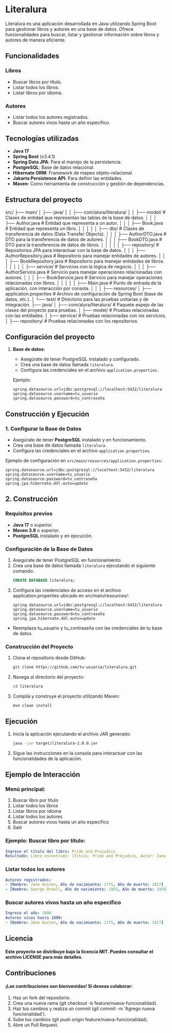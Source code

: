 # Literalura

Literalura es una aplicación desarrollada en Java utilizando Spring Boot para gestionar libros y autores en una base de datos. Ofrece funcionalidades para buscar, listar y gestionar información sobre libros y autores de manera eficiente.

## Funcionalidades

### Libros
- Buscar libros por título.
- Listar todos los libros.
- Listar libros por idioma.

### Autores
- Listar todos los autores registrados.
- Buscar autores vivos hasta un año específico.

## Tecnologías utilizadas
- **Java 17**
- **Spring Boot** (v3.4.1)
- **Spring Data JPA**: Para el manejo de la persistencia.
- **PostgreSQL**: Base de datos relacional.
- **Hibernate ORM**: Framework de mapeo objeto-relacional.
- **Jakarta Persistence API**: Para definir las entidades.
- **Maven**: Como herramienta de construcción y gestión de dependencias.

## Estructura del proyecto

src/
├── main/
│   ├── java/
│   │   ├── com/alura/literalura/
│   │       ├── model/               # Clases de entidad que representan las tablas de la base de datos.
│   │       │   ├── Author.java      # Entidad que representa a un autor.
│   │       │   ├── Book.java        # Entidad que representa un libro.
│   │       │
│   │       ├── dto/                 # Clases de transferencia de datos (Data Transfer Objects).
│   │       │   ├── AuthorDTO.java   # DTO para la transferencia de datos de autores.
│   │       │   ├── BookDTO.java     # DTO para la transferencia de datos de libros.
│   │       │
│   │       ├── repository/          # Repositorios JPA para interactuar con la base de datos.
│   │       │   ├── AuthorRepository.java  # Repositorio para manejar entidades de autores.
│   │       │   ├── BookRepository.java    # Repositorio para manejar entidades de libros.
│   │       │
│   │       ├── service/             # Servicios con la lógica de negocio.
│   │       │   ├── AuthorService.java  # Servicio para manejar operaciones relacionadas con autores.
│   │       │   ├── BookService.java    # Servicio para manejar operaciones relacionadas con libros.
│   │       │
│   │       ├── Main.java            # Punto de entrada de la aplicación, con interacción por consola.
│   │
│   ├── resources/
│       ├── application.properties   # Archivo de configuración de Spring Boot (base de datos, etc.).
│
└── test/                            # Directorio para las pruebas unitarias y de integración.
    ├── java/
    │   ├── com/alura/literalura/    # Paquete espejo de las clases del proyecto para pruebas.
    │       ├── model/              # Pruebas relacionadas con las entidades.
    │       ├── service/            # Pruebas relacionadas con los servicios.
    │       ├── repository/         # Pruebas relacionadas con los repositorios.


## Configuración del proyecto

1. **Base de datos**:
   - Asegúrate de tener PostgreSQL instalado y configurado.
   - Crea una base de datos llamada `literalura`.
   - Configura las credenciales en el archivo `application.properties`.

   Ejemplo:
   ```properties
   spring.datasource.url=jdbc:postgresql://localhost:5432/literalura
   spring.datasource.username=tu_usuario
   spring.datasource.password=tu_contraseña

## Construcción y Ejecución

### 1. Configurar la Base de Datos
- Asegúrate de tener **PostgreSQL** instalado y en funcionamiento.
- Crea una base de datos llamada `literalura`.
- Configura las credenciales en el archivo `application.properties`.

Ejemplo de configuración en `src/main/resources/application.properties`:
```properties
spring.datasource.url=jdbc:postgresql://localhost:5432/literalura
spring.datasource.username=tu_usuario
spring.datasource.password=tu_contraseña
spring.jpa.hibernate.ddl-auto=update
```
## 2. Construcción

### Requisitos previos
- **Java 17** o superior.
- **Maven 3.8** o superior.
- **PostgreSQL** instalado y en ejecución.

### Configuración de la Base de Datos
1. Asegúrate de tener PostgreSQL en funcionamiento.
2. Crea una base de datos llamada `literalura` ejecutando el siguiente comando:
   ```sql
   CREATE DATABASE literalura;
3. Configura las credenciales de acceso en el archivo application.properties ubicado en src/main/resources/:
   ```properties
   spring.datasource.url=jdbc:postgresql://localhost:5432/literalura
   spring.datasource.username=tu_usuario
   spring.datasource.password=tu_contraseña
   spring.jpa.hibernate.ddl-auto=update
- Reemplaza tu_usuario y tu_contraseña con las credenciales de tu base de datos.

### Construcción del Proyecto
1. Clona el repositorio desde GitHub:
   ```bash
   git clone https://github.com/tu-usuario/literalura.git
   
2. Navega al directorio del proyecto:
   ```bash
   cd literalura
3. Compila y construye el proyecto utilizando Maven:
   ```bash
   mvn clean install

## Ejecución

1. Inicia la aplicación ejecutando el archivo JAR generado:
   ```bash
   java -jar target/literalura-1.0.0.jar
   
2. Sigue las instrucciones en la consola para interactuar con las funcionalidades de la aplicación.


## Ejemplo de Interacción

### Menú principal:
1. Buscar libro por título
2. Listar todos los libros
3. Listar libros por idioma
4. Listar todos los autores
5. Buscar autores vivos hasta un año específico
0. Salir

### Ejemplo: Buscar libro por título:
   ```yaml
   Ingrese el título del libro: Pride and Prejudice
   Resultado: Libro encontrado: [Título: Pride and Prejudice, Autor: Jane Austen, Idioma: Inglés]
   ```
### Listar todos los autores
   ```yaml
   Autores registrados:
   - [Nombre: Jane Austen, Año de nacimiento: 1775, Año de muerte: 1817]
   - [Nombre: George Orwell, Año de nacimiento: 1903, Año de muerte: 1950]
   ```

### Buscar autores vivos hasta un año específico
   ```yaml
   Ingrese el año: 1800
   Autores vivos hasta 1800:
   - [Nombre: Jane Austen, Año de nacimiento: 1775, Año de muerte: 1817]
   ```

## Licencia
#### Este proyecto se distribuye bajo la licencia MIT. Puedes consultar el archivo LICENSE para más detalles.

## Contribuciones
#### ¡Las contribuciones son bienvenidas! Si deseas colaborar:
1. Haz un fork del repositorio.
2. Crea una nueva rama (git checkout -b feature/nueva-funcionalidad).
3. Haz tus cambios y realiza un commit (git commit -m 'Agrego nueva funcionalidad').
4. Sube tus cambios (git push origin feature/nueva-funcionalidad).
5. Abre un Pull Request.
